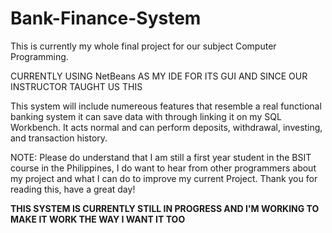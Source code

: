 # Bank-Finance-System
This is currently my whole final project for our subject Computer Programming.

CURRENTLY USING NetBeans AS MY IDE FOR ITS GUI AND SINCE OUR INSTRUCTOR TAUGHT US THIS

This system will include numereous features that resemble a real functional banking system
it can save data with through linking it on my SQL Workbench. It acts normal and can perform
deposits, withdrawal, investing, and transaction history.

NOTE: Please do understand that I am still a first year student in the BSIT course in the
  Philippines, I do want to hear from other programmers about my project and what I can do to
  improve my current Project. Thank you for reading this, have a great day!

**THIS SYSTEM IS CURRENTLY STILL IN PROGRESS AND I'M WORKING TO MAKE IT WORK THE WAY I WANT IT TOO**
